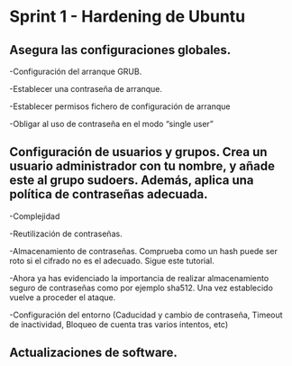 # Sprint 1 - Hardening de Ubuntu #

## Asegura las configuraciones globales. ##
-Configuración del arranque GRUB.


-Establecer una contraseña de arranque.


-Establecer permisos fichero de configuración de arranque


-Obligar al uso de contraseña en el modo “single user”

## Configuración de usuarios y grupos. Crea un usuario administrador con tu nombre, y añade este al grupo sudoers. Además, aplica  una política de contraseñas adecuada. ## 

-Complejidad


-Reutilización de contraseñas.


-Almacenamiento de contraseñas. Comprueba como un hash puede ser roto si el cifrado no es el adecuado. Sigue este tutorial.


-Ahora ya has evidenciado la importancia de realizar almacenamiento seguro de contraseñas como por ejemplo sha512. Una vez establecido vuelve a proceder el ataque.


-Configuración del entorno (Caducidad y cambio de contraseña, Timeout de inactividad, Bloqueo de cuenta tras varios intentos, etc)

## Actualizaciones de software. ##

